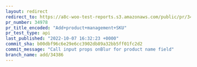 ```yaml
---
layout: redirect
redirect_to: https://a8c-woo-test-reports.s3.amazonaws.com/public/pr/34978/api/index.html
pr_number: 34978
pr_title_encoded: "Add+product+management+SKU"
pr_test_type: api
last_published: "2022-10-07 16:32:23 +0000"
commit_sha: b00dbf96c6e29e6cc3902db89a32bb5ff01fc2d2
commit_message: "Call input props onBlur for product name field"
branch_name: add/34386
---
```

